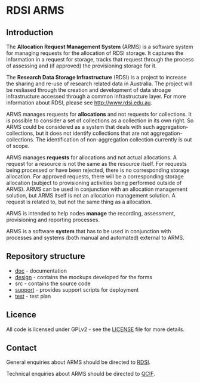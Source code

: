 # RDSI ARMS

## Introduction

The **Allocation Request Management System** (ARMS) is a software
system for managing requests for the allocation of RDSI storage.
It captures the information in a request for storage,
tracks that request through the process of assessing and (if approved)
the provisioning storage for it.

The **Research Data Storage Infrastructure** (RDSI) is a project to
increase the sharing and re-use of research related data in
Australia. The project will be resliased through the creation and
development of data stroage infrastructure accessed through a common
infrastructure layer. For more information about RDSI, please see
<http://www.rdsi.edu.au>.

ARMS manages requests for **allocations** and not requests for
collections. It is possible to consider a set of collections as a
collection in its own right. So ARMS could be considered as a system
that deals with such aggregation-collections, but it does not identify
collections that are not aggregation-collections. The identification
of non-aggregation collection currently is out of scope.

ARMS manages **requests** for allocations and not actual
allocations. A request for a resource is not the same as the resource
itself. For requests being processed or have been rejected, there is
no corresponding storage allocation. For approved requests, there will
be a corresponding storage allocation (subject to provisioning
activities being performed outside of ARMS). ARMS can be used in
conjunction with an allocation management solution, but ARMS itself is
not an allocation management solution. A request is related to, but
not the same thing as a allocation.

ARMS is intended to help nodes **manage** the recording, assessment,
provisioning and reporting processes.

ARMS is a software **system** that has to be used in conjunction with
processes and systems (both manual and automated) external to ARMS.


## Repository structure

* [doc](doc) - documentation
* [design](design) - contains the mockups developed for the forms
* src - contains the source code
* [support](support) - provides support scripts for deployment
* [test](test) - test plan

## Licence

All code is licensed under GPLv2 - see the [LICENSE](./LICENSE) file
for more details.

## Contact

General enquiries about ARMS should be directed to [RDSI](http://www.rdsi.edu.au).

Technical enquiries about ARMS should be directed to [QCIF](http://www.qcif.edu.au).

